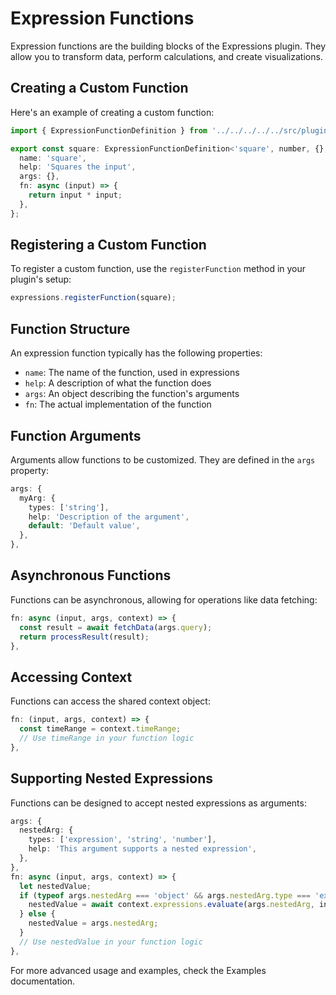 # Expression Functions

Expression functions are the building blocks of the Expressions plugin. They allow you to transform data, perform calculations, and create visualizations.

## Creating a Custom Function

Here's an example of creating a custom function:

```typescript
import { ExpressionFunctionDefinition } from '../../../../../src/plugins/expressions/public';

export const square: ExpressionFunctionDefinition<'square', number, {}, any> = {
  name: 'square',
  help: 'Squares the input',
  args: {},
  fn: async (input) => {
    return input * input;
  },
};
```

## Registering a Custom Function

To register a custom function, use the `registerFunction` method in your plugin's setup:

```typescript
expressions.registerFunction(square);
```

## Function Structure

An expression function typically has the following properties:

- `name`: The name of the function, used in expressions
- `help`: A description of what the function does
- `args`: An object describing the function's arguments
- `fn`: The actual implementation of the function

## Function Arguments

Arguments allow functions to be customized. They are defined in the `args` property:

```typescript
args: {
  myArg: {
    types: ['string'],
    help: 'Description of the argument',
    default: 'Default value',
  },
},
```

## Asynchronous Functions

Functions can be asynchronous, allowing for operations like data fetching:

```typescript
fn: async (input, args, context) => {
  const result = await fetchData(args.query);
  return processResult(result);
},
```

## Accessing Context

Functions can access the shared context object:

```typescript
fn: (input, args, context) => {
  const timeRange = context.timeRange;
  // Use timeRange in your function logic
},
```

## Supporting Nested Expressions

Functions can be designed to accept nested expressions as arguments:

```typescript
args: {
  nestedArg: {
    types: ['expression', 'string', 'number'],
    help: 'This argument supports a nested expression',
  },
},
fn: async (input, args, context) => {
  let nestedValue;
  if (typeof args.nestedArg === 'object' && args.nestedArg.type === 'expression') {
    nestedValue = await context.expressions.evaluate(args.nestedArg, input);
  } else {
    nestedValue = args.nestedArg;
  }
  // Use nestedValue in your function logic
},
```

For more advanced usage and examples, check the Examples documentation.
